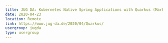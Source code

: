 ```yaml
---
title: JUG DA: Kubernetes Native Spring Applications with Quarkus (Markus Eisele)
date: 2020-04-23
location: Remote
link: https://www.jug-da.de/2020/04/Quarkus/
usergroup: jugda
type: usergroup
---
```

